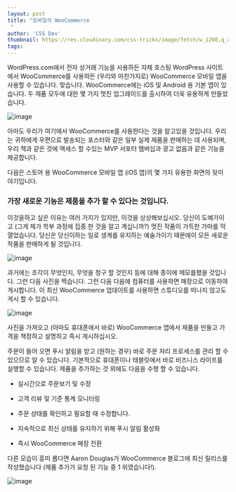 ```yaml
---
layout: post
title: "모바일의 WooCommerce
 "
author: 'CSS Dev'
thumbnail: https://res.cloudinary.com/css-tricks/image/fetch/w_1200,q_auto,f_auto/https://css-tricks.com/wp-content/uploads/2020/12/intro-devices-desktop@2x-2.png
tags: 
---
```



WordPress.com에서 전자 상거래 기능을 사용하든 자체 호스팅 WordPress 사이트에서 WooCommerce를 사용하든 (우리와 마찬가지로) WooCommerce 모바일 앱을 사용할 수 있습니다.
 맞습니다. WooCommerce에는 iOS 및 Android 용 기본 앱이 있습니다.
 두 제품 모두에 대한 몇 가지 멋진 업그레이드를 출시하여 더욱 유용하게 만들었습니다.
 

![image](https://i2.wp.com/css-tricks.com/wp-content/uploads/2020/12/intro-devices-desktop@2x-2.png?resize=1511%2C1195&ssl=1)

아마도 우리가 여기에서 WooCommerce를 사용한다는 것을 알고있을 것입니다.
 우리는 귀하에게 우편으로 발송되는 포스터와 같은 일부 실제 제품을 판매하는 데 사용되며, 우리 책과 같은 것에 액세스 할 수있는 MVP 서포터 멤버십과 광고 없음과 같은 기능을 제공합니다.
 

다음은 스토어 용 WooCommerce 모바일 앱 (iOS 앱)의 몇 가지 유용한 화면의 뒷이야기입니다.
 

### 가장 새로운 기능은 제품을 추가 할 수 있다는 것입니다.
 

이것을하고 싶은 이유는 여러 가지가 있지만, 이것을 상상해보십시오.
 당신이 도예가이고 (그게 제가 학부 과정에 집중 한 것을 알고 계십니까?) 멋진 작품이 가득한 가마를 막 열었습니다.
 당신은 당신이하는 일로 생계를 유지하는 예술가이기 때문에이 모든 새로운 작품을 판매하게 될 것입니다.
 

![image](https://i0.wp.com/css-tricks.com/wp-content/uploads/2020/12/shutterstock_1652436664.jpg?resize=767%2C511&ssl=1)

과거에는 조각이 무엇인지, 무엇을 청구 할 것인지 등에 대해 종이에 메모를했을 것입니다. 그런 다음 사진을 찍습니다.
 그런 다음 다음에 컴퓨터를 사용하면 매장으로 이동하여 게시합니다.
 이 최신 WooCommerce 업데이트를 사용하면 스튜디오를 떠나지 않고도 게시 할 수 있습니다.
 

![image](https://i1.wp.com/css-tricks.com/wp-content/uploads/2020/12/Emily-Murphy-Pottery-Photography-Setup-with-graduated-backdrop-1.jpg?resize=765%2C1024&ssl=1)

사진을 가져오고 (아마도 휴대폰에서 바로) WooCommerce 앱에서 제품을 만들고 가격을 책정하고 설명하고 즉시 게시하십시오.
 

주문이 들어 오면 푸시 알림을 받고 (원하는 경우) 바로 주문 처리 프로세스를 관리 할 수 있으므로 알 수 있습니다.
 기본적으로 휴대폰이나 태블릿에서 바로 비즈니스 라이프를 실행할 수 있습니다.
 제품을 추가하는 것 외에도 다음을 수행 할 수 있습니다.
 

- 실시간으로 주문보기 및 수정
 
- 고객 리뷰 및 기준 통계 모니터링
 
- 주문 상태를 확인하고 필요할 때 수정합니다.
 
- 지속적으로 최신 상태를 유지하기 위해 푸시 알림 활성화
 
- 즉시 WooCommerce 매장 전환
 

다른 모습이 흥미 롭다면 Aaron Douglas가 WooCommerce 블로그에 최신 릴리스를 작성했습니다 (제품 추가가 요청 된 기능 중 1 위였습니다!).
 

![image](https://i0.wp.com/css-tricks.com/wp-content/uploads/2020/12/Screen-Shot-2020-12-22-at-7.27.00-AM.png?resize=451%2C235&ssl=1)